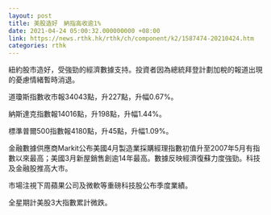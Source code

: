 ```yaml
---
layout: post
title: 美股造好　納指高收逾1%
date: 2021-04-24 05:00:32.000000000 +08:00
link: https://news.rthk.hk/rthk/ch/component/k2/1587474-20210424.htm
categories: rthk
---
```


紐約股市造好，受強勁的經濟數據支持。投資者因為總統拜登計劃加稅的報道出現的憂慮情緒暫時消退。

道瓊斯指數收市報34043點，升227點，升幅0.67%。

納斯達克指數報14016點，升198點，升幅1.44%。

標準普爾500指數報4180點，升45點，升幅1.09%。

金融數據供應商Markit公布美國4月製造業採購經理指數初值升至2007年5月有指數以來最高；美國3月新屋銷售創逾14年最高。數據反映經濟復蘇力度強勁。科技及金融股推高大市。

市場注視下周蘋果公司及微軟等重磅科技股公布季度業績。

全星期計美股3大指數累計微跌。
